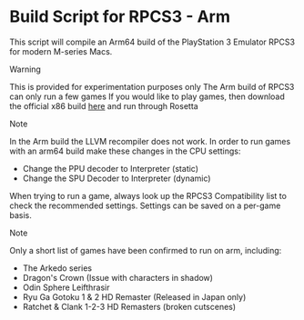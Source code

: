 # Build Script for RPCS3 - Arm

This script will compile an Arm64 build of the PlayStation 3 Emulator RPCS3 for modern M-series Macs. 

> [!WARNING]
> This is provided for experimentation purposes only
> The Arm build of RPCS3 can only run a few games
> If you would like to play games, then download the official x86 build [here](https://rpcs3.net/download) and run through Rosetta


> [!NOTE]
> In the Arm build the LLVM recompiler does not work.
> In order to run games with an arm64 build make these changes in the CPU settings: 
> - Change the PPU decoder to Interpreter (static)
> - Change the SPU Decoder to Interpreter (dynamic)

When trying to run a game, always look up the RPCS3 Compatibility list to check the recommended settings. Settings can be saved on a per-game basis.

> [!NOTE]
> Only a short list of games have been confirmed to run on arm, including:
> 
> - The Arkedo series
> - Dragon's Crown (Issue with characters in shadow)
> - Odin Sphere Leifthrasir
> - Ryu Ga Gotoku 1 & 2 HD Remaster (Released in Japan only)
> - Ratchet & Clank 1-2-3 HD Remasters (broken cutscenes)